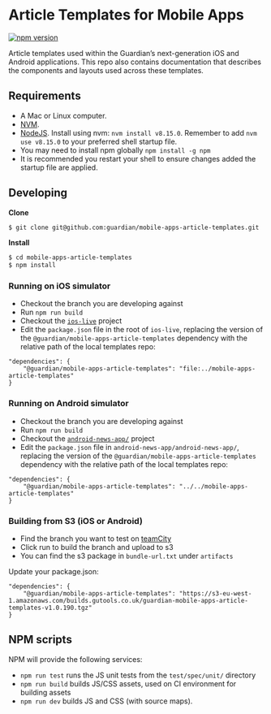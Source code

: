 # Article Templates for Mobile Apps
[![npm version](https://badge.fury.io/js/%40guardian%2Fmobile-apps-article-templates.svg)](https://badge.fury.io/js/%40guardian%2Fmobile-apps-article-templates)

Article templates used within the Guardian’s next-generation iOS and Android applications. This repo also contains documentation that describes the components and layouts used across these templates.

## Requirements
* A Mac or Linux computer.
* [NVM](https://github.com/creationix/nvm).
* [NodeJS](https://nodejs.org/). Install using nvm: `nvm install v8.15.0`. Remember to add `nvm use v8.15.0` to your preferred shell startup file.
* You may need to install npm globally `npm install -g npm`
* It is recommended you restart your shell to ensure changes added the startup file are applied.

## Developing
**Clone**
```bash
$ git clone git@github.com:guardian/mobile-apps-article-templates.git
```

**Install**
```bash
$ cd mobile-apps-article-templates
$ npm install
```

### Running on iOS simulator
* Checkout the branch you are developing against
* Run `npm run build`
* Checkout the [`ios-live`](https://github.com/guardian/ios-live/) project
* Edit the `package.json` file in the root of `ios-live`, replacing the version of the `@guardian/mobile-apps-article-templates` dependency with the relative path of the local templates repo:
```
"dependencies": {
    "@guardian/mobile-apps-article-templates": "file:../mobile-apps-article-templates"
}
```

### Running on Android simulator
* Checkout the branch you are developing against
* Run `npm run build`
* Checkout the [`android-news-app/`](https://github.com/guardian/android-news-app) project
* Edit the `package.json` file in `android-news-app/android-news-app/`, replacing the version of the `@guardian/mobile-apps-article-templates` dependency with the relative path of the local templates repo:
```
"dependencies": {
    "@guardian/mobile-apps-article-templates": "../../mobile-apps-article-templates"
}
```

### Building from S3 (iOS or Android)
* Find the branch you want to test on [teamCity](https://teamcity.gutools.co.uk/viewType.html?buildTypeId=Apps_Templates_TemplatesS3v2)
* Click run to build the branch and upload to s3
* You can find the s3 package in `bundle-url.txt` under `artifacts`

Update your package.json:
```
"dependencies": {
    "@guardian/mobile-apps-article-templates": "https://s3-eu-west-1.amazonaws.com/builds.gutools.co.uk/guardian-mobile-apps-article-templates-v1.0.190.tgz"
}
```

## NPM scripts
NPM will provide the following services:
* `npm run test` runs the JS unit tests from the `test/spec/unit/` directory
* `npm run build` builds JS/CSS assets, used on CI environment for building assets
* `npm run dev` builds JS and CSS (with source maps).
